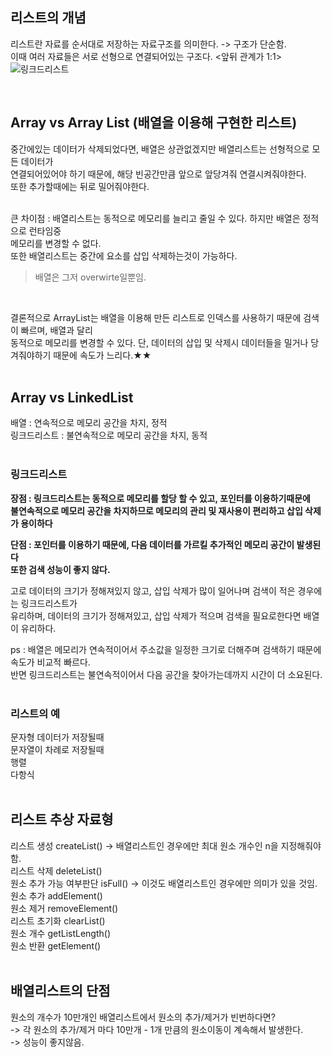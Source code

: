 ## 리스트의 개념 <br>
리스트란 자료를 순서대로 저장하는 자료구조를 의미한다. -> 구조가 단순함.<br>
이때 여러 자료들은 서로 선형으로 연결되어있는 구조다. <앞뒤 관계가 1:1><br>
![링크드리스트](https://user-images.githubusercontent.com/43705434/108394195-cd7a5600-7257-11eb-9f94-16ebe2241ae5.png)

<br>

## Array vs Array List (배열을 이용해 구현한 리스트)<br> 
중간에있는 데이터가 삭제되었다면, 배열은 상관없겠지만 배열리스트는 선형적으로 모든 데이터가<br>
연결되어있어야 하기 때문에, 해당 빈공간만큼 앞으로 앞당겨줘 연결시켜줘야한다.<br>
또한 추가할때에는 뒤로 밀어줘야한다.<br>
<br>

큰 차이점 : 배열리스트는 동적으로 메모리를 늘리고 줄일 수 있다. 하지만 배열은 정적으로 런타임중<br>
메모리를 변경할 수 없다.<br>
또한 배열리스트는 중간에 요소를 삽입 삭제하는것이 가능하다.<br>
> 배열은 그저 overwirte일뿐임.
<br>


결론적으로 ArrayList는 배열을 이용해 만든 리스트로 인덱스를 사용하기 때문에 검색이 빠르며, 배열과 달리<br>
동적으로 메모리를 변경할 수 있다. 단, 데이터의 삽입 및 삭제시 데이터들을 밀거나 당겨줘야하기 때문에 속도가 느리다.★★<br>
<br>

## Array vs LinkedList <br>
배열 : 연속적으로 메모리 공간을 차지, 정적<br>
링크드리스트 : 불연속적으로 메모리 공간을 차지, 동적<br>
<br>

### 링크드리스트 <br>
**장점 : 링크드리스트는 동적으로 메모리를 할당 할 수 있고, 포인터를 이용하기때문에 <br>
불연속적으로 메모리 공간을 차지하므로 메모리의 관리 및 재사용이 편리하고 삽입 삭제가 용이하다**<br>

**단점 : 포인터를 이용하기 때문에, 다음 데이터를 가르킬 추가적인 메모리 공간이 발생된다<br>
또한 검색 성능이 좋지 않다.**<br>

고로 데이터의 크기가 정해져있지 않고, 삽입 삭제가 많이 일어나며 검색이 적은 경우에는 링크드리스트가<br>
유리하며, 데이터의 크기가 정해져있고, 삽입 삭제가 적으며 검색을 필요로한다면 배열이 유리하다.<br>

ps : 배열은 메모리가 연속적이어서 주소값을 일정한 크기로 더해주며 검색하기 때문에 속도가 비교적 빠르다.<br>
반면 링크드리스트는 불연속적이어서 다음 공간을 찾아가는데까지 시간이 더 소요된다.<br>
<br>

### 리스트의 예 <br>
문자형 데이터가 저장될때<br>
문자열이 차례로 저장될때<br>
행렬<br>
다항식<br>
<br>

## 리스트 추상 자료형 <br>
리스트 생성 createList() -> 배열리스트인 경우에만 최대 원소 개수인 n을 지정해줘야함.<br>
리스트 삭제 deleteList()<br>
원소 추가 가능 여부판단 isFull() -> 이것도 배열리스트인 경우에만 의미가 있을 것임.<br>
원소 추가 addElement()<br>
원소 제거 removeElement()<br>
리스트 초기화 clearList()<br>
원소 개수 getListLength()<br>
원소 반환 getElement()<br>
<br>

## 배열리스트의 단점 <br>
원소의 개수가 10만개인 배열리스트에서 원소의 추가/제거가 빈번하다면?<br> 
-> 각 원소의 추가/제거 마다 10만개 - 1개 만큼의 원소이동이 계속해서 발생한다.<br>
-> 성능이 좋지않음.<br>
<br>
